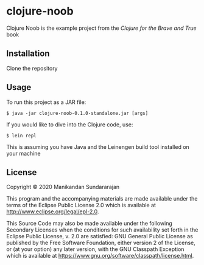 # clojure-noob

Clojure Noob is the example project from the *Clojure for the Brave and True* book

## Installation

Clone the repository

## Usage

To run this project as a JAR file: 

    $ java -jar clojure-noob-0.1.0-standalone.jar [args]

If you would like to dive into the Clojure code, use:
    
    $ lein repl
    
This is assuming you have Java and the Leinengen build tool installed on your machine

## License

Copyright © 2020 Manikandan Sundararajan

This program and the accompanying materials are made available under the
terms of the Eclipse Public License 2.0 which is available at
http://www.eclipse.org/legal/epl-2.0.

This Source Code may also be made available under the following Secondary
Licenses when the conditions for such availability set forth in the Eclipse
Public License, v. 2.0 are satisfied: GNU General Public License as published by
the Free Software Foundation, either version 2 of the License, or (at your
option) any later version, with the GNU Classpath Exception which is available
at https://www.gnu.org/software/classpath/license.html.
